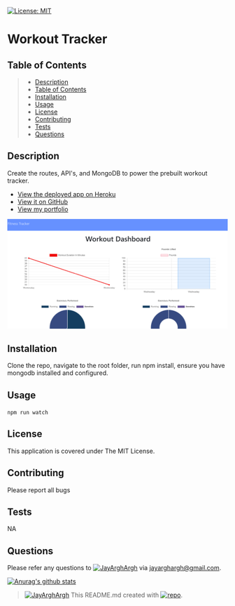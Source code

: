 [![License: MIT](https://img.shields.io/badge/License-MIT-yellow.svg)](https://opensource.org/licenses/MIT)
# Workout Tracker

## Table of Contents
> - [Description](#Description)
> - [Table of Contents](#Table-of-Contents)
> - [Installation](#Installation)
> - [Usage](#Usage)
> - [License](#License)
> - [Contributing](#Contributing)
> - [Tests](#Tests)
> - [Questions](#Questions)

## Description
Create the routes, API's, and MongoDB to power the prebuilt workout tracker.

* [View the deployed app on Heroku](https://cryptic-reaches-74555.herokuapp.com/)
* [View it on GitHub](https://github.com/FSC-Portfolio/workout-tracker)
* [View my portfolio](http://jayarghargh.com)

![screenshot](./public/img/screenshot.png)

## Installation
Clone the repo, navigate to the root folder, run npm install, ensure you have mongodb installed and configured.
## Usage
`npm run watch`
## License
This application is covered under The MIT License.
## Contributing
Please report all bugs
## Tests
NA
## Questions
Please refer any questions to [![JayArghArgh](https://img.shields.io/badge/Dev-JayArghArgh-yellow)](https://github.com/JayArghArgh) via jayarghargh@gmail.com.

[![Anurag's github stats](https://github-readme-stats.vercel.app/api?username=JayArghArgh&theme=solarized-light)](https://github.com/JayArghArgh/github-readme-stats)


> [![JayArghArgh](https://img.shields.io/badge/Dev-JayArghArgh-yellow)](https://github.com/JayArghArgh) This README.md created with [![repo](https://img.shields.io/badge/Git-ProReadMe-green)](https://github.com/JayArghArgh/pro-readme-generator).
